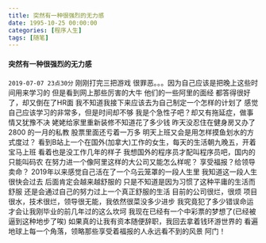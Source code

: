 ```yaml
---
title: 突然有一种很强烈的无力感
date: 1995-10-25 00:00:00
categories: [程序人生]
tags: [随笔]
---
```


#### 突然有一种很强烈的无力感

`2019-07-07 23点30分`
刚刚打完三把游戏
很罪恶。。。因为自己应该是把晚上这些时间用来学习的
但是看到网上那些厉害的大牛
他们的一些阿里的面经
都答得很好了，却又倒在了HR面
我不知道我接下来应该去为自己制定一个怎样的计划了
感觉自己应该学习的非常多，但是时间却不够
我是个急性子吧？却又有拖延症，做事情又犹豫不决
姥姥给家里重新装修不知道花了多少钱
昨天没忍住在健身房又办了2800 的一月的私教
股票里面还亏着一万多
明天上班又会是用怎样摸鱼划水的方式度过？
看到B站上一个在国外(加拿大)工作的女生，每天的生活朝九晚五，开着宝马上班
看着也是没工作几年的样子
我想国外的程序员才配叫程序员吧，国内的只能叫码农
在努力进一个像阿里这样的大公司又能怎么样呢？
享受福报？给领导卖命？
2019年以来感觉自己活在了一个乌云笼罩的一段人生里
我知道这一段人生很快会过去
后面肯定会越来越舒服的
只是不知道是因为习惯了这种平庸的生活而舒服
还是会通过自己的努力过上一个真正舒服的生活
目前的公司很烂，很烦
项目很水，技术很烂，领导很无能，我依然很菜没多少进步
我究竟犯了多少错误命运才会让我刚毕业的前几年过的这么坎坷
我现在已经有一个中彩票的梦想了(已经被逼到这种地步了唉)
如果真的让我有资本随便辞职，我回去拿着钱环游世界的
看遍地球上每一个角落，领略那些享受着福报的人永远看不到的风景
阿门！
